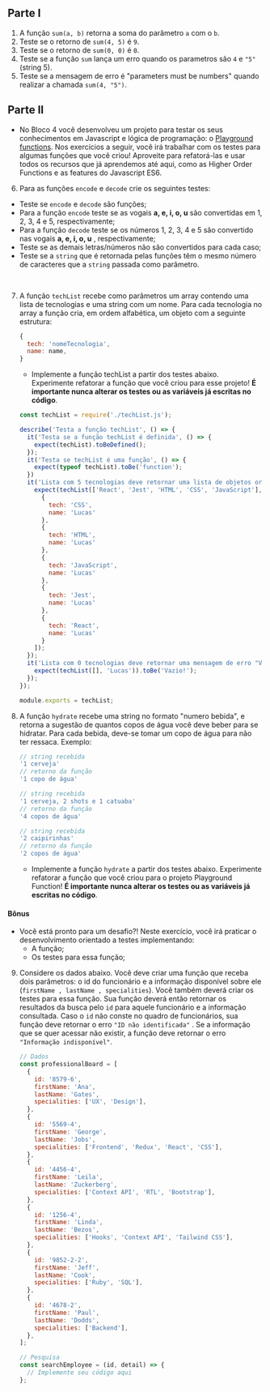 ## Parte I
1. A função `sum(a, b)` retorna a soma do parâmetro `a` com o `b`.
2. Teste se o retorno de `sum(4, 5)` é `9`.
3. Teste se o retorno de `sum(0, 0)` é `0`.
4. Teste se a função `sum` lança um erro quando os parametros são `4` e `"5"` (string 5).
5. Teste se a mensagem de erro é "parameters must be numbers" quando realizar a chamada `sum(4, "5")`.

## Parte II
- No Bloco 4 você desenvolveu um projeto para testar os seus conhecimentos em Javascript e lógica de programação: o [Playground functions](https://github.com/tryber/sd-08-project-playground-function). Nos exercícios a seguir, você irá trabalhar com os testes para algumas funções que você criou! Aproveite para refatorá-las e usar todos os recursos que já aprendemos até aqui, como as Higher Order Functions e as features do Javascript ES6.

6. Para as funções `encode` e `decode` crie os seguintes testes:
  - Teste se `encode` e `decode` são funções;
  - Para a função `encode` teste se as vogais **a, e, i, o, u** são convertidas em 1, 2, 3, 4 e 5, respectivamente;
  - Para a função `decode` teste se os números 1, 2, 3, 4 e 5 são convertido nas vogais **a, e, i, o, u** , respectivamente;
  - Teste se as demais letras/números não são convertidos para cada caso;
  - Teste se a `string` que é retornada pelas funções têm o mesmo número de caracteres que a `string` passada como parâmetro.
  <br>

7. A função `techList` recebe como parâmetros um array contendo uma lista de tecnologias e uma string com um nome. Para cada tecnologia no array a função cria, em ordem alfabética, um objeto com a seguinte estrutura:
    ~~~js
    {
      tech: 'nomeTecnologia',
      name: name,
    }
    ~~~
    - Implemente a função techList a partir dos testes abaixo. Experimente refatorar a função que você criou para esse projeto! **É importante nunca alterar os testes ou as variáveis já escritas no código**.
    ~~~js
    const techList = require('./techList.js');

    describe('Testa a função techList', () => {
      it('Testa se a função techList é definida', () => {
        expect(techList).toBeDefined();
      });
      it('Testa se techList é uma função', () => {
        expect(typeof techList).toBe('function');
      })
      it('Lista com 5 tecnologias deve retornar uma lista de objetos ordenados', () => {
        expect(techList(['React', 'Jest', 'HTML', 'CSS', 'JavaScript'], 'Lucas')).toEqual([
          {
            tech: 'CSS',
            name: 'Lucas'
          },
          {
            tech: 'HTML',
            name: 'Lucas'
          },
          {
            tech: 'JavaScript',
            name: 'Lucas'
          },
          {
            tech: 'Jest',
            name: 'Lucas'
          },
          {
            tech: 'React',
            name: 'Lucas'
          }
        ]);
      });
      it('Lista com 0 tecnologias deve retornar uma mensagem de erro "Vazio!"', () => {
        expect(techList([], 'Lucas')).toBe('Vazio!');
      });
    });

    module.exports = techList;
    ~~~
8. A função `hydrate` recebe uma string no formato "numero bebida", e retorna a sugestão de quantos copos de água você deve beber para se hidratar. Para cada bebida, deve-se tomar um copo de água para não ter ressaca. Exemplo:
    ~~~js
    // string recebida
    '1 cerveja'
    // retorno da função
    '1 copo de água'

    // string recebida
    '1 cerveja, 2 shots e 1 catuaba'
    // retorno da função
    '4 copos de água'

    // string recebida
    '2 caipirinhas'
    // retorno da função
    '2 copos de água'
    ~~~
    - Implemente a função `hydrate` a partir dos testes abaixo. Experimente refatorar a função que você criou para o projeto Playground Function! **É importante nunca alterar os testes ou as variáveis já escritas no código**.

#### Bônus
- Você está pronto para um desafio?! Neste exercício, você irá praticar o desenvolvimento orientado a testes implementando:
  - A função;
  - Os testes para essa função;

9. Considere os dados abaixo. Você deve criar uma função que receba dois parâmetros: o id do funcionário e a informação disponível sobre ele (`firstName , lastName , specialities`). Você também deverá criar os testes para essa função. Sua função deverá então retornar os resultados da busca pelo `id` para aquele funcionário e a informação consultada. Caso o `id` não conste no quadro de funcionários, sua função deve retornar o erro `"ID não identificada"` . Se a informação que se quer acessar não existir, a função deve retornar o erro `"Informação indisponível"`.
    ~~~js
    // Dados
    const professionalBoard = [
      {
        id: '8579-6',
        firstName: 'Ana',
        lastName: 'Gates',
        specialities: ['UX', 'Design'],
      },
      {
        id: '5569-4',
        firstName: 'George',
        lastName: 'Jobs',
        specialities: ['Frontend', 'Redux', 'React', 'CSS'],
      },
      {
        id: '4456-4',
        firstName: 'Leila',
        lastName: 'Zuckerberg',
        specialities: ['Context API', 'RTL', 'Bootstrap'],
      },
      {
        id: '1256-4',
        firstName: 'Linda',
        lastName: 'Bezos',
        specialities: ['Hooks', 'Context API', 'Tailwind CSS'],
      },
      {
        id: '9852-2-2',
        firstName: 'Jeff',
        lastName: 'Cook',
        specialities: ['Ruby', 'SQL'],
      },
      {
        id: '4678-2',
        firstName: 'Paul',
        lastName: 'Dodds',
        specialities: ['Backend'],
      },
    ];

    // Pesquisa
    const searchEmployee = (id, detail) => {
      // Implemente seu código aqui
    };
    ~~~